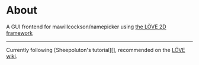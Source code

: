 # About

A GUI frontend for mawillcockson/namepicker using [the LÖVE 2D framework][]

---

Currently following [Sheepoluton's tutorial][], recommended on the [LÖVE wiki][].


[the LÖVE 2D framework]: <https://love2d.org/> "LÖVE 2D homepage"
[one of the tutorials]: <https://sheepolution.com/learn/book/contents> "Sheepolution's LÖVE tutorial"
[LÖVE wiki]: <https://love2d.org/wiki/Category:Tutorials> "LÖVE Tutorials page on the wiki"
